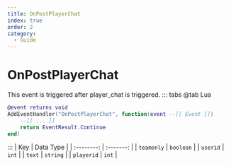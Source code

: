 ```yaml
---
title: OnPostPlayerChat
index: true
order: 2
category:
  - Guide
---
```


# OnPostPlayerChat
This event is triggered after player_chat is triggered.
::: tabs
@tab Lua
```lua
@event returns void
AddEventHandler("OnPostPlayerChat", function(event --[[ Event ]])
    --[[ ... ]]
    return EventResult.Continue
end)
```

:::
|     Key    | Data Type |
| :--------: | :-------: |
| `teamonly` | `boolean` |
|  `userid`  |   `int`   |
|   `text`   |  `string` |
| `playerid` |   `int`   |